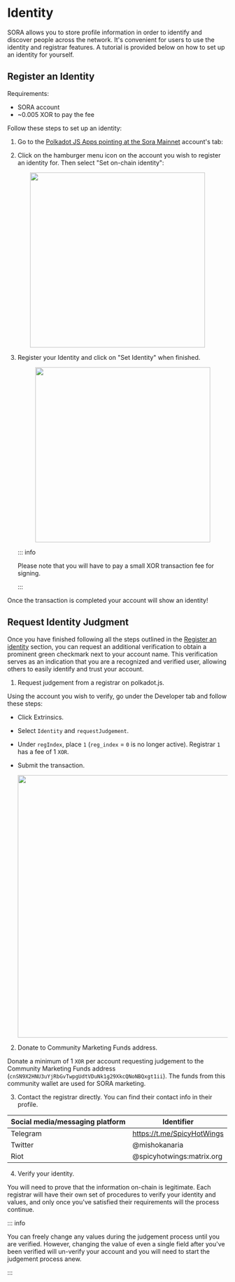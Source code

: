 # Identity

SORA allows you to store profile information in order to identify and discover people across the network. It's convenient for users to use the identity and registrar features. A tutorial is provided below on how to set up an identity for yourself.

## Register an Identity

Requirements:

- SORA account
- ~0.005 XOR to pay the fee

Follow these steps to set up an identity:

1. Go to the [Polkadot JS Apps pointing at the Sora Mainnet](https://polkadot.js.org/apps/?rpc=wss%3A%2F%2Fws.sora2.soramitsu.co.jp#/accounts) account's tab:

2. Click on the hamburger menu icon on the account you wish to register an identity for. Then select "Set on-chain identity":

  <center><img src="/.gitbook/assets/id-select-menu.png" width="400"></center>

3. Register your Identity and click on "Set Identity" when finished.

   <center><img src="/.gitbook/assets/id-register-id.png" width="400"></center>

   ::: info

   Please note that you will have to pay a small XOR transaction fee for signing.

   :::

Once the transaction is completed your account will show an identity!

## Request Identity Judgment

Once you have finished following all the steps outlined in the [Register an identity](/id.md#register-an-identity) section, you can request an additional verification to obtain a prominent green checkmark next to your account name. This verification serves as an indication that you are a recognized and verified user, allowing others to easily identify and trust your account.

1. Request judgement from a registrar on polkadot.js.

Using the account you wish to verify, go under the Developer tab and follow these steps:

- Click Extrinsics.
- Select `Identity` and `requestJudgement`.
- Under `regIndex`, place `1` (`reg_index` = `0` is no longer active). Registrar `1` has a fee of 1 `XOR`.
- Submit the transaction.

  <center><img src="/.gitbook/assets/requestJudgement.png" width="600"></center>

2. Donate to Community Marketing Funds address.

Donate a minimum of 1 `XOR` per account requesting judgement to the Community Marketing Funds address (`cnSN9X2HNU3uYjRbGvTwpgUdtVDuNk1g29XkcQNoNBQxgt1ii`).
The funds from this community wallet are used for SORA marketing.

3. Contact the registrar directly. You can find their contact info in their profile.

  | Social media/messaging platform | Identifier                 |
  | ------------------------------- | -------------------------- |
  | Telegram                        | https://t.me/SpicyHotWings |
  | Twitter                         | @mishokanaria              |
  | Riot                            | @spicyhotwings:matrix.org  |

4. Verify your identity.

  You will need to prove that the information on-chain is legitimate. Each registrar will have their own set of procedures to verify your identity and values, and only once you've satisfied their requirements will the process continue.

  ::: info

  You can freely change any values during the judgement process until you are verified. However, changing the value of even a single field after you've been verified will un-verify your account and you will need to start the judgement process anew.

  :::

